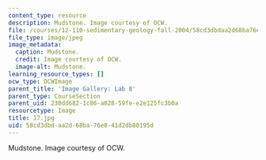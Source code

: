 ```yaml
---
content_type: resource
description: Mudstone. Image courtesy of OCW.
file: /courses/12-110-sedimentary-geology-fall-2004/58cd3dbdaa2d68ba76e841d2db80195d_17.jpg
file_type: image/jpeg
image_metadata:
  caption: Mudstone.
  credit: Image courtesy of OCW.
  image-alt: Mudstone.
learning_resource_types: []
ocw_type: OCWImage
parent_title: 'Image Gallery: Lab 8'
parent_type: CourseSection
parent_uid: 230dd682-1c86-a028-59fe-e2e125fc3b0a
resourcetype: Image
title: 17.jpg
uid: 58cd3dbd-aa2d-68ba-76e8-41d2db80195d
---
```

Mudstone. Image courtesy of OCW.

